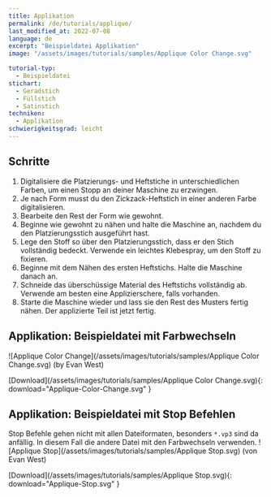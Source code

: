 ```yaml
---
title: Applikation
permalink: /de/tutorials/applique/
last_modified_at: 2022-07-08
language: de
excerpt: "Beispieldatei Applikation"
image: "/assets/images/tutorials/samples/Applique Color Change.svg"

tutorial-typ:
  - Beispieldatei
stichart:
  - Geradstich
  - Füllstich
  - Satinstich
techniken:
  - Applikation
schwierigkeitsgrad: leicht
---
```


## Schritte

1. Digitalisiere die Platzierungs- und Heftstiche in unterschiedlichen Farben, um einen Stopp an deiner Maschine zu erzwingen.
2. Je nach Form musst du den Zickzack-Heftstich in einer anderen Farbe digitalisieren.
3. Bearbeite den Rest der Form wie gewohnt.
4. Beginne wie gewohnt zu nähen und halte die Maschine an, nachdem du den Platzierungsstich ausgeführt hast.
5. Lege den Stoff so über den Platzierungsstich, dass er den Stich vollständig bedeckt.  Verwende ein leichtes Klebespray, um den Stoff zu fixieren.
6. Beginne mit dem Nähen des ersten Heftstichs.  Halte die Maschine danach an.
7. Schneide das überschüssige Material des Heftstichs vollständig ab.  Verwende am besten eine Applizierschere, falls vorhanden.
8. Starte die Maschine wieder und lass sie den Rest des Musters fertig nähen. Der applizierte Teil ist jetzt fertig.

## Applikation: Beispieldatei mit Farbwechseln

![Applique Color Change](/assets/images/tutorials/samples/Applique Color Change.svg) (by Evan West)

[Download](/assets/images/tutorials/samples/Applique Color Change.svg){: download="Applique-Color-Change.svg" }

## Applikation: Beispieldatei mit Stop Befehlen 

Stop Befehle gehen nicht mit allen Dateiformaten, besonders `*.vp3` sind da anfällig. In diesem Fall die andere Datei mit den Farbwechseln verwenden.
![Applique Stop](/assets/images/tutorials/samples/Applique Stop.svg) (von Evan West)

[Download](/assets/images/tutorials/samples/Applique Stop.svg){: download="Applique-Stop.svg" }
